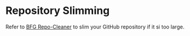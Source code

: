 # Repository Slimming

Refer to [BFG Repo-Cleaner](https://rtyley.github.io/bfg-repo-cleaner/) to slim your GitHub repository if it si too large.